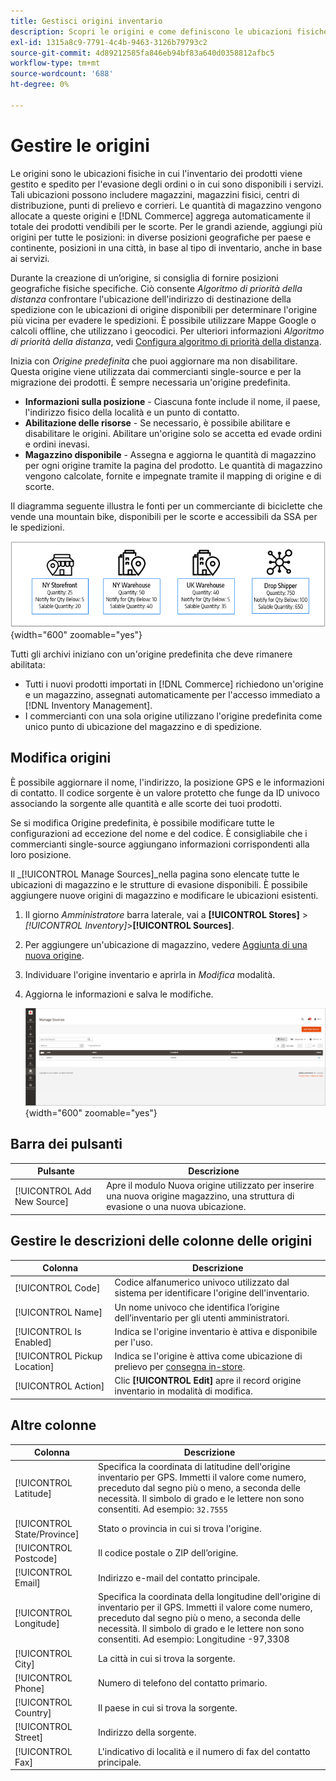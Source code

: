 ```yaml
---
title: Gestisci origini inventario
description: Scopri le origini e come definiscono le ubicazioni fisiche in cui viene gestito e spedito l’inventario dei prodotti per l’evasione degli ordini o dove sono disponibili i servizi.
exl-id: 1315a8c9-7791-4c4b-9463-3126b79793c2
source-git-commit: 4d89212585fa846eb94bf83a640d0358812afbc5
workflow-type: tm+mt
source-wordcount: '688'
ht-degree: 0%

---
```


# Gestire le origini

Le origini sono le ubicazioni fisiche in cui l&#39;inventario dei prodotti viene gestito e spedito per l&#39;evasione degli ordini o in cui sono disponibili i servizi. Tali ubicazioni possono includere magazzini, magazzini fisici, centri di distribuzione, punti di prelievo e corrieri. Le quantità di magazzino vengono allocate a queste origini e [!DNL Commerce] aggrega automaticamente il totale dei prodotti vendibili per le scorte. Per le grandi aziende, aggiungi più origini per tutte le posizioni: in diverse posizioni geografiche per paese e continente, posizioni in una città, in base al tipo di inventario, anche in base ai servizi.

Durante la creazione di un’origine, si consiglia di fornire posizioni geografiche fisiche specifiche. Ciò consente _Algoritmo di priorità della distanza_ confrontare l&#39;ubicazione dell&#39;indirizzo di destinazione della spedizione con le ubicazioni di origine disponibili per determinare l&#39;origine più vicina per evadere le spedizioni. È possibile utilizzare Mappe Google o calcoli offline, che utilizzano i geocodici. Per ulteriori informazioni _Algoritmo di priorità della distanza_, vedi [Configura algoritmo di priorità della distanza](distance-priority-algorithm.md).

Inizia con _Origine predefinita_ che puoi aggiornare ma non disabilitare. Questa origine viene utilizzata dai commercianti single-source e per la migrazione dei prodotti. È sempre necessaria un&#39;origine predefinita.

- **Informazioni sulla posizione** - Ciascuna fonte include il nome, il paese, l&#39;indirizzo fisico della località e un punto di contatto.
- **Abilitazione delle risorse** - Se necessario, è possibile abilitare e disabilitare le origini. Abilitare un&#39;origine solo se accetta ed evade ordini e ordini inevasi.
- **Magazzino disponibile** - Assegna e aggiorna le quantità di magazzino per ogni origine tramite la pagina del prodotto. Le quantità di magazzino vengono calcolate, fornite e impegnate tramite il mapping di origine e di scorte.

Il diagramma seguente illustra le fonti per un commerciante di biciclette che vende una mountain bike, disponibili per le scorte e accessibili da SSA per le spedizioni.

![Esempio di diagramma delle sorgenti](assets/diagram-sources.png){width="600" zoomable="yes"}

Tutti gli archivi iniziano con un&#39;origine predefinita che deve rimanere abilitata:

- Tutti i nuovi prodotti importati in [!DNL Commerce] richiedono un&#39;origine e un magazzino, assegnati automaticamente per l&#39;accesso immediato a [!DNL Inventory Management].
- I commercianti con una sola origine utilizzano l&#39;origine predefinita come unico punto di ubicazione del magazzino e di spedizione.

## Modifica origini

È possibile aggiornare il nome, l&#39;indirizzo, la posizione GPS e le informazioni di contatto. Il codice sorgente è un valore protetto che funge da ID univoco associando la sorgente alle quantità e alle scorte dei tuoi prodotti.

Se si modifica Origine predefinita, è possibile modificare tutte le configurazioni ad eccezione del nome e del codice. È consigliabile che i commercianti single-source aggiungano informazioni corrispondenti alla loro posizione.

Il _[!UICONTROL Manage Sources]_nella pagina sono elencate tutte le ubicazioni di magazzino e le strutture di evasione disponibili. È possibile aggiungere nuove origini di magazzino e modificare le ubicazioni esistenti.

1. Il giorno _Amministratore_ barra laterale, vai a **[!UICONTROL Stores]** > _[!UICONTROL Inventory]_>**[!UICONTROL Sources]**.

1. Per aggiungere un&#39;ubicazione di magazzino, vedere [Aggiunta di una nuova origine](sources-add.md).

1. Individuare l&#39;origine inventario e aprirla in _Modifica_ modalità.

1. Aggiorna le informazioni e salva le modifiche.

   ![Gestisci origini](assets/inventory-sources.png){width="600" zoomable="yes"}

## Barra dei pulsanti

| Pulsante | Descrizione |
|--|--|
| [!UICONTROL Add New Source] | Apre il modulo Nuova origine utilizzato per inserire una nuova origine magazzino, una struttura di evasione o una nuova ubicazione. |

## Gestire le descrizioni delle colonne delle origini

| Colonna | Descrizione |
|--|--|
| [!UICONTROL Code] | Codice alfanumerico univoco utilizzato dal sistema per identificare l&#39;origine dell&#39;inventario. |
| [!UICONTROL Name] | Un nome univoco che identifica l’origine dell’inventario per gli utenti amministratori. |
| [!UICONTROL Is Enabled] | Indica se l&#39;origine inventario è attiva e disponibile per l&#39;uso. |
| [!UICONTROL Pickup Location] | Indica se l&#39;origine è attiva come ubicazione di prelievo per [consegna in-store](../stores-purchase/shipping-in-store-delivery.md). |
| [!UICONTROL Action] | Clic **[!UICONTROL Edit]** apre il record origine inventario in modalità di modifica. |

## Altre colonne

| Colonna | Descrizione |
|--- |--- |
| [!UICONTROL Latitude] | Specifica la coordinata di latitudine dell&#39;origine inventario per GPS. Immetti il valore come numero, preceduto dal segno più o meno, a seconda delle necessità. Il simbolo di grado e le lettere non sono consentiti. Ad esempio: `32.7555` |
| [!UICONTROL State/Province] | Stato o provincia in cui si trova l&#39;origine. |
| [!UICONTROL Postcode] | Il codice postale o ZIP dell’origine. |
| [!UICONTROL Email] | Indirizzo e-mail del contatto principale. |
| [!UICONTROL Longitude] | Specifica la coordinata della longitudine dell&#39;origine di inventario per il GPS. Immetti il valore come numero, preceduto dal segno più o meno, a seconda delle necessità. Il simbolo di grado e le lettere non sono consentiti. Ad esempio: Longitudine -97,3308 |
| [!UICONTROL City] | La città in cui si trova la sorgente. |
| [!UICONTROL Phone] | Numero di telefono del contatto primario. |
| [!UICONTROL Country] | Il paese in cui si trova la sorgente. |
| [!UICONTROL Street] | Indirizzo della sorgente. |
| [!UICONTROL Fax] | L&#39;indicativo di località e il numero di fax del contatto principale. |
